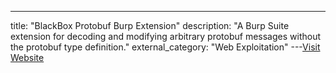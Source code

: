 ---
title: "BlackBox Protobuf Burp Extension"
description: "A Burp Suite extension for decoding and modifying arbitrary protobuf messages without the protobuf type definition."
external_category: "Web Exploitation"
---[Visit Website](https://github.com/nccgroup/blackboxprotobuf)

